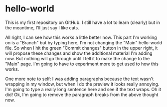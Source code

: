 # hello-world
This is my first repository on GitHub.
I still have a lot to learn (clearly) but in the meantime, I'll just say I like cats. 

<p>All right, I can see how this works a little better now.  This part I'm working on is a "Branch" but by typing here, I'm not changing the "Main" hello-world file. So when I hit the green "Commit changes" button in the upper right, it will propose these changes and show the additional material I'm adding now. But nothing will go through until I tell it to make the change to the "Main" page.  I'm going to have to experiment more to get used to how this works.</p>

<p>One more note to self: I was adding paragraphs because the text wasn't wrapping in my window, but when I do the preview it looks really annoying.  I'm going to type a really long sentence here and see if the text wraps. Oh it did! Ok, I'm going to remove the paragraph breaks from the above thought now.</p>
